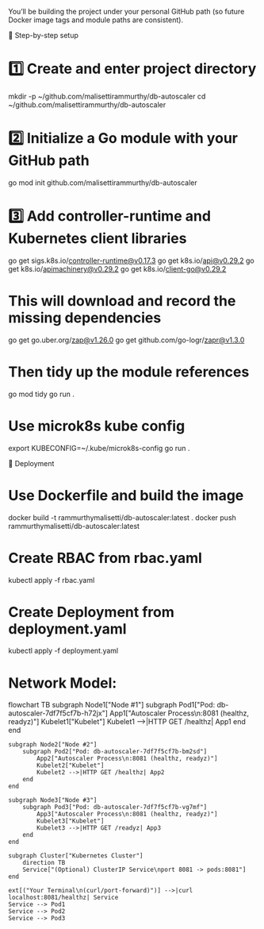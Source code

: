 You’ll be building the project under your personal GitHub path (so future Docker image tags and module paths are consistent).

🧱 Step-by-step setup
# 1️⃣ Create and enter project directory
mkdir -p ~/github.com/malisettirammurthy/db-autoscaler
cd ~/github.com/malisettirammurthy/db-autoscaler

# 2️⃣ Initialize a Go module with your GitHub path
go mod init github.com/malisettirammurthy/db-autoscaler

# 3️⃣ Add controller-runtime and Kubernetes client libraries
go get sigs.k8s.io/controller-runtime@v0.17.3
go get k8s.io/api@v0.29.2
go get k8s.io/apimachinery@v0.29.2
go get k8s.io/client-go@v0.29.2




# This will download and record the missing dependencies
go get go.uber.org/zap@v1.26.0
go get github.com/go-logr/zapr@v1.3.0

# Then tidy up the module references
go mod tidy
go run .


# Use microk8s kube config
export KUBECONFIG=~/.kube/microk8s-config
go run .

🧱 Deployment

# Use Dockerfile and build the image
docker build -t rammurthymalisetti/db-autoscaler:latest .
docker push rammurthymalisetti/db-autoscaler:latest


# Create RBAC from rbac.yaml
kubectl apply -f rbac.yaml

# Create Deployment from deployment.yaml
kubectl apply -f deployment.yaml

# Network Model:

flowchart TB
    subgraph Node1["Node #1"]
        subgraph Pod1["Pod: db-autoscaler-7df7f5cf7b-h72jx"]
            App1["Autoscaler Process\n:8081 (healthz, readyz)"]
            Kubelet1["Kubelet"]
            Kubelet1 -->|HTTP GET /healthz| App1
        end
    end

    subgraph Node2["Node #2"]
        subgraph Pod2["Pod: db-autoscaler-7df7f5cf7b-bm2sd"]
            App2["Autoscaler Process\n:8081 (healthz, readyz)"]
            Kubelet2["Kubelet"]
            Kubelet2 -->|HTTP GET /healthz| App2
        end
    end

    subgraph Node3["Node #3"]
        subgraph Pod3["Pod: db-autoscaler-7df7f5cf7b-vg7mf"]
            App3["Autoscaler Process\n:8081 (healthz, readyz)"]
            Kubelet3["Kubelet"]
            Kubelet3 -->|HTTP GET /readyz| App3
        end
    end

    subgraph Cluster["Kubernetes Cluster"]
        direction TB
        Service["(Optional) ClusterIP Service\nport 8081 -> pods:8081"]
    end

    ext[("Your Terminal\n(curl/port-forward)")] -->|curl localhost:8081/healthz| Service
    Service --> Pod1
    Service --> Pod2
    Service --> Pod3



